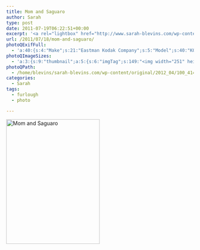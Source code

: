 ```yaml
---
title: Mom and Saguaro
author: Sarah
type: post
date: 2011-07-19T06:22:51+00:00
excerpt: '<a rel="lightbox" href="http://www.sarah-blevins.com/wp-content/main/2012_04/100_4142.jpg" title="Mom and Saguaro"><img width="251" height="335" alt="Mom and Saguaro" src="http://www.sarah-blevins.com/wp-content/thumbnail/2012_04/100_4142.jpg" class="photoQexcerpt photoQLinkImg" /></a>'
url: /2011/07/18/mom-and-saguaro/
photoQExifFull:
  - 'a:40:{s:4:"Make";s:21:"Eastman Kodak Company";s:5:"Model";s:40:"KODAK EASYSHARE C813 ZOOM DIGITAL CAMERA";s:11:"Orientation";s:17:"1: Normal (0 deg)";s:11:"xResolution";s:3:"480";s:11:"yResolution";s:3:"480";s:14:"ResolutionUnit";s:4:"Inch";s:8:"Software";s:15:"QuickTime 7.6.6";s:8:"DateTime";s:19:"2011:07:18 21:19:25";s:12:"HostComputer";s:15:"Mac OS X 10.6.8";s:12:"ExposureTime";s:16:"1689/1000000 sec";s:7:"FNumber";s:5:"f/2.7";s:15:"ExposureProgram";s:7:"Program";s:15:"ISOSpeedRatings";s:2:"80";s:11:"ExifVersion";s:11:"version 2.2";s:16:"DateTimeOriginal";s:19:"2011:07:18 23:22:51";s:17:"DateTimedigitized";s:19:"2011:07:18 23:22:51";s:17:"ShutterSpeedValue";s:9:"1/588 sec";s:13:"ApertureValue";s:5:"f/2.7";s:17:"ExposureBiasValue";s:4:"0 EV";s:16:"MaxApertureValue";s:5:"f/2.7";s:12:"MeteringMode";s:13:"Multi-Segment";s:11:"LightSource";s:15:"Unknown or Auto";s:5:"Flash";s:8:"No Flash";s:11:"FocalLength";s:4:"6 mm";s:15:"FlashPixVersion";s:9:"version 1";s:10:"ColorSpace";s:4:"sRGB";s:14:"ExifImageWidth";s:11:"3296 pixels";s:15:"ExifImageHeight";s:11:"2472 pixels";s:13:"ExposureIndex";s:2:"80";s:13:"SensingMethod";s:35:"Unknown: One Chip Color Area Sensor";s:10:"FileSource";s:20:"Digital Still Camera";s:9:"SceneType";s:21:"Directly Photographed";s:12:"ExposureMode";s:1:"0";s:12:"WhiteBalance";s:1:"0";s:16:"DigitalZoomRatio";s:1:"0";s:16:"SceneCaptureMode";s:1:"0";s:8:"Contrast";s:1:"0";s:10:"Saturation";s:1:"0";s:9:"Sharpness";s:1:"0";s:20:"FocalLength35mmEquiv";s:0:"";}'
photoQImageSizes:
  - 'a:3:{s:9:"thumbnail";a:5:{s:6:"imgTag";s:149:"<img width="251" height="335" alt="Mom and Saguaro" src="http://www.sarah-blevins.com/wp-content/thumbnail/2012_04/100_4142.jpg" class="PhotoQImg" />";s:6:"imgUrl";s:70:"http://www.sarah-blevins.com/wp-content/thumbnail/2012_04/100_4142.jpg";s:7:"imgPath";s:73:"/home/blevins/sarah-blevins.com/wp-content/thumbnail/2012_04/100_4142.jpg";s:8:"imgWidth";s:3:"251";s:9:"imgHeight";s:3:"335";}s:4:"main";a:5:{s:6:"imgTag";s:144:"<img width="394" height="525" alt="Mom and Saguaro" src="http://www.sarah-blevins.com/wp-content/main/2012_04/100_4142.jpg" class="PhotoQImg" />";s:6:"imgUrl";s:65:"http://www.sarah-blevins.com/wp-content/main/2012_04/100_4142.jpg";s:7:"imgPath";s:68:"/home/blevins/sarah-blevins.com/wp-content/main/2012_04/100_4142.jpg";s:8:"imgWidth";s:3:"394";s:9:"imgHeight";s:3:"525";}s:8:"original";a:5:{s:6:"imgTag";s:150:"<img width="2472" height="3296" alt="Mom and Saguaro" src="http://www.sarah-blevins.com/wp-content/original/2012_04/100_4142.jpg" class="PhotoQImg" />";s:6:"imgUrl";s:69:"http://www.sarah-blevins.com/wp-content/original/2012_04/100_4142.jpg";s:7:"imgPath";s:72:"/home/blevins/sarah-blevins.com/wp-content/original/2012_04/100_4142.jpg";s:8:"imgWidth";s:4:"2472";s:9:"imgHeight";s:4:"3296";}}'
photoQPath:
  - /home/blevins/sarah-blevins.com/wp-content/original/2012_04/100_4142.jpg
categories:
  - Sarah
tags:
  - furlough
  - photo

---
```

<a rel="lightbox" href="http://www.sarah-blevins.com/wp-content/original/2012_04/100_4142.jpg" title="Mom and Saguaro"><img width="251" height="335" alt="Mom and Saguaro" src="http://www.sarah-blevins.com/wp-content/thumbnail/2012_04/100_4142.jpg" class="photoQcontent photoQLinkImg" /></a>

<div class="photoQDescr">
</div>